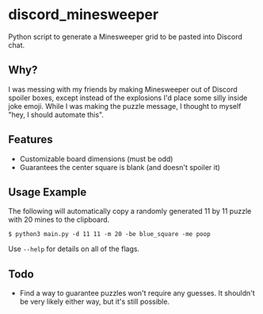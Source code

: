 # discord_minesweeper

Python script to generate a Minesweeper grid to be pasted into Discord chat.

## Why?

I was messing with my friends by making Minesweeper out of Discord spoiler boxes, except instead of the explosions I'd place some silly inside joke emoji. While I was making the puzzle message, I thought to myself "hey, I should automate this".

## Features

- Customizable board dimensions (must be odd)
- Guarantees the center square is blank (and doesn't spoiler it)

## Usage Example

The following will automatically copy a randomly generated 11 by 11 puzzle with 20 mines to the clipboard.

```
$ python3 main.py -d 11 11 -m 20 -be blue_square -me poop
```

Use `--help` for details on all of the flags.

## Todo

- Find a way to guarantee puzzles won't require any guesses. It shouldn't be very likely either way, but it's still possible.
